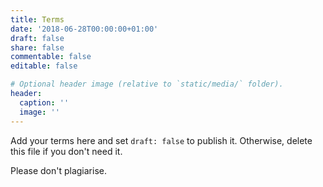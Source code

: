 ```yaml
---
title: Terms
date: '2018-06-28T00:00:00+01:00'
draft: false
share: false
commentable: false
editable: false

# Optional header image (relative to `static/media/` folder).
header:
  caption: ''
  image: ''
---
```


Add your terms here and set `draft: false` to publish it. Otherwise, delete this file if you don't need it.

Please don't plagiarise.
